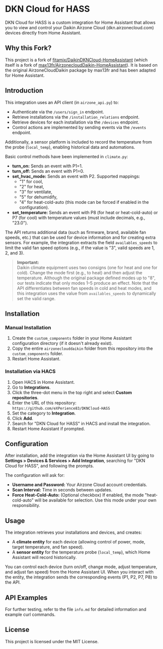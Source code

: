 # DKN Cloud for HASS

DKN Cloud for HASS is a custom integration for Home Assistant that allows you to view and control your Daikin Airzone Cloud (dkn.airzonecloud.com) devices directly from Home Assistant.

## Why this Fork?

This project is a fork of [fitamix/DaikinDKNCloud-HomeAssistant](https://github.com/fitamix/DaikinDKNCloud-HomeAssistant) (which itself is a fork of [max13fr/AirzonecloudDaikin-HomeAssistant](https://github.com/max13fr/AirzonecloudDaikin-HomeAssistant)). It is based on the original AirzoneCloudDaikin package by max13fr and has been adapted for Home Assistant.

## Introduction

This integration uses an API client (in `airzone_api.py`) to:
- Authenticate via the `/users/sign_in` endpoint.
- Retrieve installations via the `/installation_relations` endpoint.
- Retrieve devices for each installation via the `/devices` endpoint.
- Control actions are implemented by sending events via the `/events` endpoint.

Additionally, a sensor platform is included to record the temperature from the probe (`local_temp`), enabling historical data and automations.

Basic control methods have been implemented in `climate.py`:
- **turn_on:** Sends an event with P1=1.
- **turn_off:** Sends an event with P1=0.
- **set_hvac_mode:** Sends an event with P2. Supported mappings:
  - "1" for cool,
  - "2" for heat,
  - "3" for ventilate,
  - "5" for dehumidify,
  - "4" for heat-cold-auto (this mode can be forced if enabled in the configuration).
- **set_temperature:** Sends an event with P8 (for heat or heat-cold-auto) or P7 (for cool) with temperature values (must include decimals, e.g., "23.0").

The API returns additional data (such as firmware, brand, available fan speeds, etc.) that can be used for device information and for creating extra sensors. For example, the integration extracts the field `availables_speeds` to limit the valid fan speed options (e.g., if the value is "3", valid speeds are 1, 2, and 3).

> **Important:**  
> Daikin climate equipment uses two consigns (one for heat and one for cold). Change the mode first (e.g., to heat) and then adjust the temperature. Although the original package defined modes up to "8", our tests indicate that only modes 1–5 produce an effect. Note that the API differentiates between fan speeds in cold and heat modes, and this integration uses the value from `availables_speeds` to dynamically set the valid range.

## Installation

### Manual Installation
1. Create the `custom_components` folder in your Home Assistant configuration directory (if it doesn't already exist).
2. Copy the entire `airzoneclouddaikin` folder from this repository into the `custom_components` folder.
3. Restart Home Assistant.

### Installation via HACS
1. Open HACS in Home Assistant.
2. Go to **Integrations**.
3. Click the three-dot menu in the top right and select **Custom repositories**.
4. Enter the URL of this repository:  
   `https://github.com/eXPerience83/DKNCloud-HASS`
5. Set the category to **Integration**.
6. Click **Add**.
7. Search for "DKN Cloud for HASS" in HACS and install the integration.
8. Restart Home Assistant if prompted.

## Configuration

After installation, add the integration via the Home Assistant UI by going to **Settings > Devices & Services > Add Integration**, searching for "DKN Cloud for HASS", and following the prompts.

The configuration will ask for:
- **Username and Password:** Your Airzone Cloud account credentials.
- **Scan Interval:** Time in seconds between updates.
- **Force Heat‑Cold‑Auto:** (Optional checkbox) If enabled, the mode "heat-cold-auto" will be available for selection. Use this mode under your own responsibility.

## Usage

The integration retrieves your installations and devices, and creates:
- A **climate entity** for each device (allowing control of power, mode, target temperature, and fan speed).
- A **sensor entity** for the temperature probe (`local_temp`), which Home Assistant will record historically.

You can control each device (turn on/off, change mode, adjust temperature, and adjust fan speed) from the Home Assistant UI. When you interact with the entity, the integration sends the corresponding events (P1, P2, P7, P8) to the API.

## API Examples

For further testing, refer to the file `info.md` for detailed information and example curl commands.

## License

This project is licensed under the MIT License.
